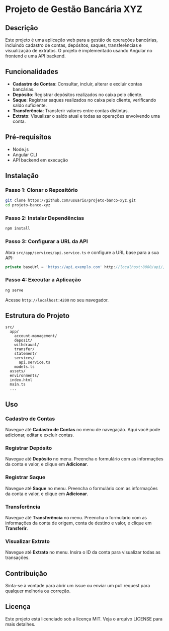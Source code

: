 
# Projeto de Gestão Bancária XYZ

## Descrição
Este projeto é uma aplicação web para a gestão de operações bancárias, incluindo cadastro de contas, depósitos, saques, transferências e visualização de extratos. O projeto é implementado usando Angular no frontend e uma API backend.

## Funcionalidades
- **Cadastro de Contas**: Consultar, incluir, alterar e excluir contas bancárias.
- **Depósito**: Registrar depósitos realizados no caixa pelo cliente.
- **Saque**: Registrar saques realizados no caixa pelo cliente, verificando saldo suficiente.
- **Transferência**: Transferir valores entre contas distintas.
- **Extrato**: Visualizar o saldo atual e todas as operações envolvendo uma conta.

## Pré-requisitos
- Node.js
- Angular CLI
- API backend em execução

## Instalação

### Passo 1: Clonar o Repositório
```bash
git clone https://github.com/usuario/projeto-banco-xyz.git
cd projeto-banco-xyz
```

### Passo 2: Instalar Dependências
```bash
npm install
```

### Passo 3: Configurar a URL da API
Abra `src/app/services/api.service.ts` e configure a URL base para a sua API:
```typescript
private baseUrl = 'https://api.exemplo.com' http://localhost:8080/api/;
```

### Passo 4: Executar a Aplicação
```bash
ng serve
```
Acesse `http://localhost:4200` no seu navegador.

## Estrutura do Projeto
```
src/
  app/
    account-management/
    deposit/
    withdrawal/
    transfer/
    statement/
    services/
      api.service.ts
    models.ts
  assets/
  environments/
  index.html
  main.ts
  ...
```

## Uso

### Cadastro de Contas
Navegue até **Cadastro de Contas** no menu de navegação. Aqui você pode adicionar, editar e excluir contas.

### Registrar Depósito
Navegue até **Depósito** no menu. Preencha o formulário com as informações da conta e valor, e clique em **Adicionar**.

### Registrar Saque
Navegue até **Saque** no menu. Preencha o formulário com as informações da conta e valor, e clique em **Adicionar**.

### Transferência
Navegue até **Transferência** no menu. Preencha o formulário com as informações da conta de origem, conta de destino e valor, e clique em **Transferir**.

### Visualizar Extrato
Navegue até **Extrato** no menu. Insira o ID da conta para visualizar todas as transações.

## Contribuição
Sinta-se à vontade para abrir um issue ou enviar um pull request para qualquer melhoria ou correção.

## Licença
Este projeto está licenciado sob a licença MIT. Veja o arquivo LICENSE para mais detalhes.
